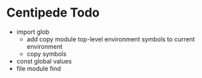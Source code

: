 # Centipede Todo
* import glob
  * add copy module top-level environment symbols to current environment
  * copy symbols
* const global values
* file module find